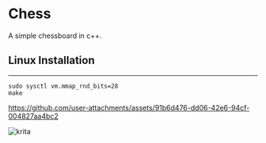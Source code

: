 # Chess
A simple chessboard in c++.

## Linux Installation
---
```
sudo sysctl vm.mmap_rnd_bits=28
make	
```




https://github.com/user-attachments/assets/91b6d476-dd06-42e6-94cf-004827aa4bc2





![krita](https://github.com/user-attachments/assets/3840cdbd-0327-4622-af5f-1cc4f70de06d)
